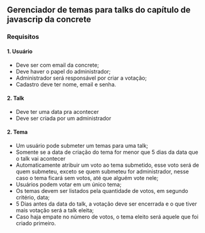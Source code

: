## **Gerenciador de temas para talks do capítulo de javascrip da concrete**

### **Requisitos**
#### 1. Usuário
* Deve ser com email da concrete;
* Deve haver o papel do administrador;
* Administrador será responsável por criar a votação;
* Cadastro deve ter nome, email e senha.

#### 2. Talk 
* Deve ter uma data pra acontecer
* Deve ser criada por um administrador

#### 2. Tema
* Um usuário pode submeter um temas para uma talk;
* Somente se a data de criação do tema for menor que 5 dias da data que o talk vai acontecer
* Automaticamente atribuir um voto ao tema submetido, esse voto será de quem submeteu, exceto se quem submeteu for administrador, nesse caso o tema ficará sem votos, até que alguém vote nele;
* Usuários podem votar em um único tema;
* Os temas devem ser listados pela quantidade de votos, em segundo critério, data;
* 5 Dias antes da data do talk, a votação deve ser encerrada e o que tiver mais votação será a talk eleita;
* Caso haja empate no número de votos, o tema eleito será aquele que foi criado primeiro.

